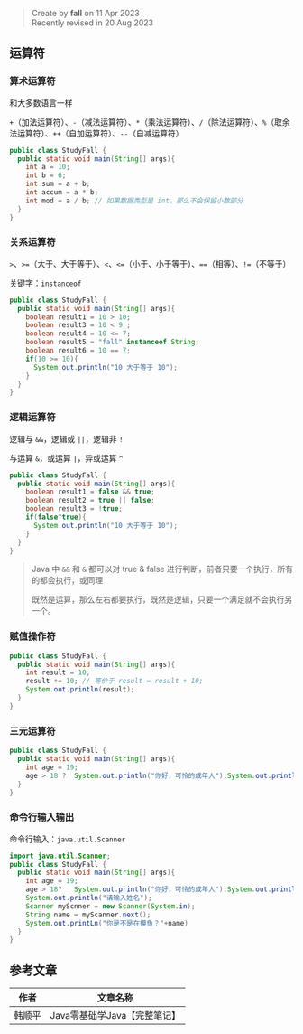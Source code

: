 > Create by **fall** on 11 Apr 2023<br/>
> Recently revised in 20 Aug 2023

## 运算符

### 算术运算符

和大多数语言一样

`+`（加法运算符）、`-`（减法运算符）、`*`（乘法运算符）、`/`（除法运算符）、`%`（取余法运算符）、`++`（自加运算符）、`--`（自减运算符）

```java
public class StudyFall {
  public static void main(String[] args){
    int a = 10;
    int b = 6;
    int sum = a + b;
    int accum = a * b;
    int mod = a / b; // 如果数据类型是 int，那么不会保留小数部分
  }
}
```

### 关系运算符

`>`、`>=`（大于、大于等于）、`<`、`<=`（小于、小于等于）、`==`（相等）、`!=`（不等于）

关键字：`instanceof`

```java
public class StudyFall {
  public static void main(String[] args){
    boolean result1 = 10 > 10;
    boolean result3 = 10 < 9 ;
    boolean result4 = 10 <= 7;
    boolean result5 = "fall" instanceof String;
    boolean result6 = 10 == 7;
    if(10 >= 10){
      System.out.println("10 大于等于 10");
    }
  }
}
```

### 逻辑运算符

逻辑与 `&&`，逻辑或 `||`，逻辑非 `!`

与运算 `&`，或运算 `|`，异或运算 `^`

```java
public class StudyFall {
  public static void main(String[] args){
    boolean result1 = false && true;
    boolean result2 = true || false;
    boolean result3 = !true;
    if(false^true){
      System.out.println("10 大于等于 10");
    }
  }
}
```

> Java 中 `&&` 和 `&` 都可以对 true & false 进行判断，前者只要一个执行，所有的都会执行，或同理
>
> 既然是运算，那么左右都要执行，既然是逻辑，只要一个满足就不会执行另一个。

### 赋值操作符

```java
public class StudyFall {
  public static void main(String[] args){
    int result = 10;
    result += 10; // 等价于 result = result + 10;
    System.out.println(result);
  }
}
```

### 三元运算符

```java
public class StudyFall {
  public static void main(String[] args){
    int age = 19;
    age > 18 ?	System.out.println("你好，可怜的成年人"):System.out.println("呦，年轻人");
  }
}
```

### 命令行输入输出

命令行输入：`java.util.Scanner`

```java
import java.util.Scanner;
public class StudyFall {
  public static void main(String[] args){
    int age = 19;
    age > 18?	System.out.println("你好，可怜的成年人"):System.out.println("呦，年轻人");
    System.out.println("请输入姓名");
    Scanner myScnner = new Scanner(System.in);
    String name = myScanner.next();
    System.out.printLn("你是不是在摸鱼？"+name)
  }
}
```



## 参考文章

| 作者   | 文章名称                     |
| ------ | ---------------------------- |
| 韩顺平 | Java零基础学Java【完整笔记】 |

